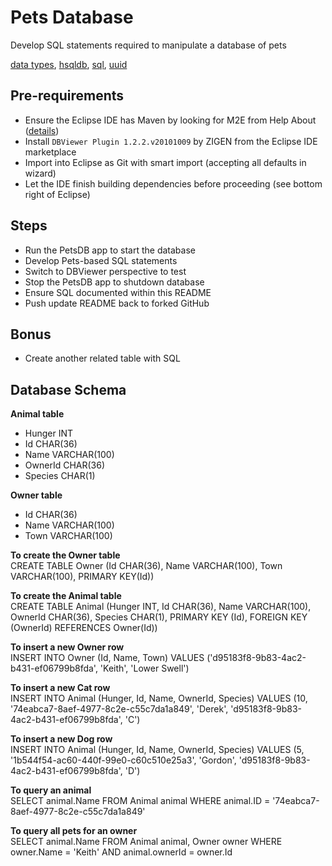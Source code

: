 # Pets Database
Develop SQL statements required to manipulate a database of pets<br>

[data types](https://www.w3schools.com/sql/sql_datatypes.asp),
[hsqldb](http://hsqldb.org/),
[sql](https://www.w3schools.com/sql/),
[uuid](https://www.uuidgenerator.net/)

## Pre-requirements
* Ensure the Eclipse IDE has Maven by looking for M2E from Help About ([details](https://www.vogella.com/tutorials/EclipseMaven/article.html))
* Install `DBViewer Plugin 1.2.2.v20101009` by ZIGEN from the Eclipse IDE marketplace
* Import into Eclipse as Git with smart import (accepting all defaults in wizard)
* Let the IDE finish building dependencies before proceeding (see bottom right of Eclipse)

## Steps
* Run the PetsDB app to start the database
* Develop Pets-based SQL statements
* Switch to DBViewer perspective to test
* Stop the PetsDB app to shutdown database
* Ensure SQL documented within this README
* Push update README back to forked GitHub

## Bonus
* Create another related table with SQL

## Database Schema

**Animal table**
 - Hunger INT
 - Id CHAR(36)
 - Name VARCHAR(100)
 - OwnerId CHAR(36)
 - Species CHAR(1)

**Owner table**
 - Id CHAR(36)
 - Name VARCHAR(100)
 - Town VARCHAR(100)
 
**To create the Owner table**<br>
CREATE TABLE Owner (Id CHAR(36), Name VARCHAR(100), Town VARCHAR(100), PRIMARY KEY(Id))

**To create the Animal table**<br>
CREATE TABLE Animal (Hunger INT, Id CHAR(36), Name VARCHAR(100), OwnerId CHAR(36), Species CHAR(1), PRIMARY KEY (Id), FOREIGN KEY (OwnerId) REFERENCES Owner(Id))

**To insert a new Owner row**<br>
INSERT INTO Owner (Id, Name, Town) VALUES ('d95183f8-9b83-4ac2-b431-ef06799b8fda', 'Keith', 'Lower Swell')

**To insert a new Cat row**<br>
INSERT INTO Animal (Hunger, Id, Name, OwnerId, Species) VALUES (10, '74eabca7-8aef-4977-8c2e-c55c7da1a849', 'Derek', 'd95183f8-9b83-4ac2-b431-ef06799b8fda', 'C')

**To insert a new Dog row**<br>
INSERT INTO Animal (Hunger, Id, Name, OwnerId, Species) VALUES (5, '1b544f54-ac60-440f-99e0-c60c510e25a3', 'Gordon', 'd95183f8-9b83-4ac2-b431-ef06799b8fda', 'D')

**To query an animal**<br>
SELECT animal.Name FROM Animal animal WHERE animal.ID = '74eabca7-8aef-4977-8c2e-c55c7da1a849'

**To query all pets for an owner**<br>
SELECT animal.Name FROM Animal animal, Owner owner WHERE owner.Name = 'Keith' AND animal.ownerId = owner.Id